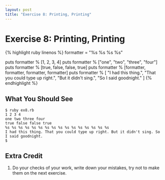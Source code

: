 ```yaml
---
layout: post
title: "Exercise 8: Printing, Printing"
---
```

# Exercise 8: Printing, Printing

{% highlight ruby linenos %}
formatter = "%s %s %s %s"

puts formatter % [1, 2, 3, 4]
puts formatter % ["one", "two", "three", "four"]
puts formatter % [true, false, false, true]
puts formatter % [formatter, formatter, formatter, formatter]
puts formatter % [
    "I had this thing.",
    "That you could type up right.",
    "But it didn't sing.",
    "So I said goodnight."
]
{% endhighlight %}

## What You Should See
    $ ruby ex8.rb
    1 2 3 4
    one two three four
    true false false true
    %s %s %s %s %s %s %s %s %s %s %s %s %s %s %s %s
    I had this thing. That you could type up right. But it didn't sing. So I said goodnight.
    $

## Extra Credit
1. Do your checks of your work, write down your mistakes, try not to make them on the next exercise.
